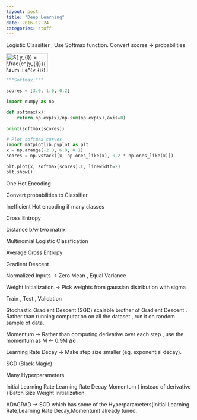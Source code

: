 ```yaml
---
layout: post
title: "Deep Learning"
date: 2016-12-24
categories: stuff
---
```


Logistic Classifier , Use Softmax function. Convert scores -> probabilities.

<img src="http://bit.ly/2ibtppj" align="center" border="0" alt="S( y_{i}) = \frac{e^{y_{i}}}{ \sum_j e^{y_{j}} }  " width="112" height="51" />

```python
"""Softmax."""

scores = [3.0, 1.0, 0.2]

import numpy as np

def softmax(x):
    return np.exp(x)/np.sum(np.exp(x),axis=0)

print(softmax(scores))

# Plot softmax curves
import matplotlib.pyplot as plt
x = np.arange(-2.0, 6.0, 0.1)
scores = np.vstack([x, np.ones_like(x), 0.2 * np.ones_like(x)])

plt.plot(x, softmax(scores).T, linewidth=2)
plt.show()
```

One Hot Encoding

Convert probabilities to Classifier

Inefficient Hot encoding if many classes

Cross Entropy

Distance b/w two matrix

Multinomial Logistic Classfication

Average Cross Entropy

Gradient Descent

Normalized Inputs -> Zero Mean , Equal Variance

Weight Initialization  -> Pick weights from gaussian distribution with sigma

Train , Test , Validation


Stochastic Gradient Descent (SGD) scalable brother of Gradient Descent . Rather than running computation on all the dataset , run it on random sample of data.

Momentum -> Rather than computing derivative over each step , use the momentum as M <- 0.9M ∆∂ .

Learning Rate Decay -> Make step size smaller (eg. exponential decay).


SGD (Black Magic)

Many Hyperparameters

Initial Learning Rate
Learning Rate Decay
Momentum ( instead of derivative )
Batch Size
Weight Initialization

ADAGRAD -> SGD which has some of the Hyperparameters(Initial Learning Rate,Learning Rate Decay,Momentum) already tuned.

